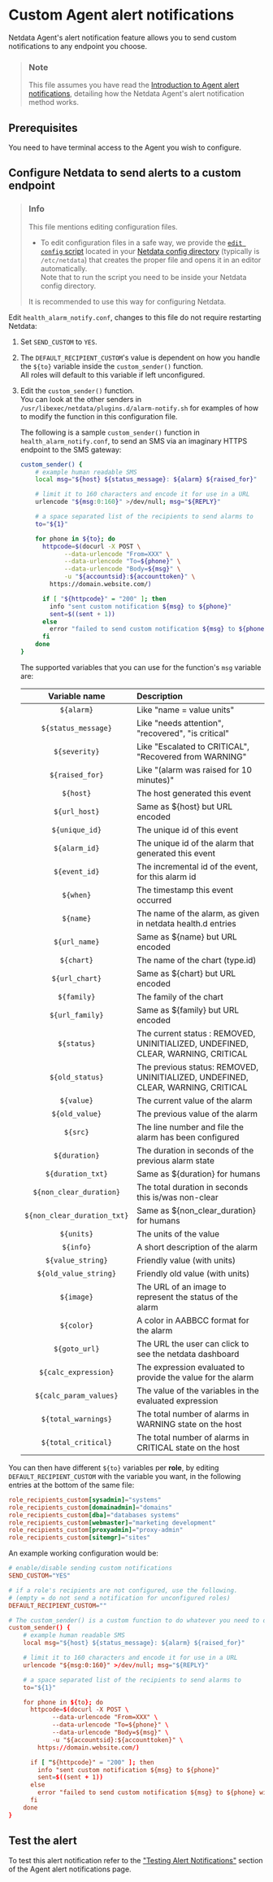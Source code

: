 # Custom Agent alert notifications

Netdata Agent's alert notification feature allows you to send custom notifications to any endpoint you choose.

> ### Note
>
> This file assumes you have read the [Introduction to Agent alert notifications](https://github.com/netdata/netdata/blob/master/health/notifications/README.md), detailing how the Netdata Agent's alert notification method works.

## Prerequisites

You need to have terminal access to the Agent you wish to configure.

## Configure Netdata to send alerts to a custom endpoint

> ### Info
>
> This file mentions editing configuration files.  
>
> - To edit configuration files in a safe way, we provide the [`edit config` script](https://github.com/netdata/netdata/blob/master/docs/configure/nodes.md#use-edit-config-to-edit-configuration-files) located in your [Netdata config directory](https://github.com/netdata/netdata/blob/master/docs/configure/nodes.md#the-netdata-config-directory) (typically is `/etc/netdata`) that creates the proper file and opens it in an editor automatically.  
> Note that to run the script you need to be inside your Netdata config directory.
>
> It is recommended to use this way for configuring Netdata.

Edit `health_alarm_notify.conf`, changes to this file do not require restarting Netdata:

1. Set `SEND_CUSTOM` to `YES`.
2. The `DEFAULT_RECIPIENT_CUSTOM`'s value is dependent on how you handle the `${to}` variable inside the `custom_sender()` function.  
   All roles will default to this variable if left unconfigured.
3. Edit the `custom_sender()` function.  
   You can look at the other senders in `/usr/libexec/netdata/plugins.d/alarm-notify.sh` for examples of how to modify the function in this configuration file.

    The following is a sample `custom_sender()` function in `health_alarm_notify.conf`, to send an SMS via an imaginary HTTPS endpoint to the SMS gateway:

    ```sh
    custom_sender() {
        # example human readable SMS
        local msg="${host} ${status_message}: ${alarm} ${raised_for}"

        # limit it to 160 characters and encode it for use in a URL
        urlencode "${msg:0:160}" >/dev/null; msg="${REPLY}"

        # a space separated list of the recipients to send alarms to
        to="${1}"

        for phone in ${to}; do
          httpcode=$(docurl -X POST \
                --data-urlencode "From=XXX" \
                --data-urlencode "To=${phone}" \
                --data-urlencode "Body=${msg}" \
                -u "${accountsid}:${accounttoken}" \
            https://domain.website.com/)

          if [ "${httpcode}" = "200" ]; then
            info "sent custom notification ${msg} to ${phone}"
            sent=$((sent + 1))
          else
            error "failed to send custom notification ${msg} to ${phone} with HTTP error code ${httpcode}."
          fi
        done
    }
    ```

    The supported variables that you can use for the function's `msg` variable are:

    | Variable name               | Description                                                                      |
    |:---------------------------:|:---------------------------------------------------------------------------------|
    | `${alarm}`                  | Like "name = value units"                                                        |
    | `${status_message}`         | Like "needs attention", "recovered", "is critical"                               |
    | `${severity}`               | Like "Escalated to CRITICAL", "Recovered from WARNING"                           |
    | `${raised_for}`             | Like "(alarm was raised for 10 minutes)"                                         |
    | `${host}`                   | The host generated this event                                                    |
    | `${url_host}`               | Same as ${host} but URL encoded                                                  |
    | `${unique_id}`              | The unique id of this event                                                      |
    | `${alarm_id}`               | The unique id of the alarm that generated this event                             |
    | `${event_id}`               | The incremental id of the event, for this alarm id                               |
    | `${when}`                   | The timestamp this event occurred                                                |
    | `${name}`                   | The name of the alarm, as given in netdata health.d entries                      |
    | `${url_name}`               | Same as ${name} but URL encoded                                                  |
    | `${chart}`                  | The name of the chart (type.id)                                                  |
    | `${url_chart}`              | Same as ${chart} but URL encoded                                                 |
    | `${family}`                 | The family of the chart                                                          |
    | `${url_family}`             | Same as ${family} but URL encoded                                                |
    | `${status}`                 | The current status : REMOVED, UNINITIALIZED, UNDEFINED, CLEAR, WARNING, CRITICAL |
    | `${old_status}`             | The previous status: REMOVED, UNINITIALIZED, UNDEFINED, CLEAR, WARNING, CRITICAL |
    | `${value}`                  | The current value of the alarm                                                   |
    | `${old_value}`              | The previous value of the alarm                                                  |
    | `${src}`                    | The line number and file the alarm has been configured                           |
    | `${duration}`               | The duration in seconds of the previous alarm state                              |
    | `${duration_txt}`           | Same as ${duration} for humans                                                   |
    | `${non_clear_duration}`     | The total duration in seconds this is/was non-clear                              |
    | `${non_clear_duration_txt}` | Same as ${non_clear_duration} for humans                                         |
    | `${units}`                  | The units of the value                                                           |
    | `${info}`                   | A short description of the alarm                                                 |
    | `${value_string}`           | Friendly value (with units)                                                      |
    | `${old_value_string}`       | Friendly old value (with units)                                                  |
    | `${image}`                  | The URL of an image to represent the status of the alarm                         |
    | `${color}`                  | A color in  AABBCC format for the alarm                                          |
    | `${goto_url}`               | The URL the user can click to see the netdata dashboard                          |
    | `${calc_expression}`        | The expression evaluated to provide the value for the alarm                      |
    | `${calc_param_values}`      | The value of the variables in the evaluated expression                           |
    | `${total_warnings}`         | The total number of alarms in WARNING state on the host                          |
    | `${total_critical}`         | The total number of alarms in CRITICAL state on the host                         |

You can then have different `${to}` variables per **role**, by editing `DEFAULT_RECIPIENT_CUSTOM` with the variable you want, in the following entries at the bottom of the same file:

```conf
role_recipients_custom[sysadmin]="systems"
role_recipients_custom[domainadmin]="domains"
role_recipients_custom[dba]="databases systems"
role_recipients_custom[webmaster]="marketing development"
role_recipients_custom[proxyadmin]="proxy-admin"
role_recipients_custom[sitemgr]="sites"
```

An example working configuration would be:

```conf
# enable/disable sending custom notifications
SEND_CUSTOM="YES"

# if a role's recipients are not configured, use the following.
# (empty = do not send a notification for unconfigured roles)
DEFAULT_RECIPIENT_CUSTOM=""

# The custom_sender() is a custom function to do whatever you need to do
custom_sender() {
    # example human readable SMS
    local msg="${host} ${status_message}: ${alarm} ${raised_for}"

    # limit it to 160 characters and encode it for use in a URL
    urlencode "${msg:0:160}" >/dev/null; msg="${REPLY}"

    # a space separated list of the recipients to send alarms to
    to="${1}"

    for phone in ${to}; do
      httpcode=$(docurl -X POST \
            --data-urlencode "From=XXX" \
            --data-urlencode "To=${phone}" \
            --data-urlencode "Body=${msg}" \
            -u "${accountsid}:${accounttoken}" \
        https://domain.website.com/)

      if [ "${httpcode}" = "200" ]; then
        info "sent custom notification ${msg} to ${phone}"
        sent=$((sent + 1))
      else
        error "failed to send custom notification ${msg} to ${phone} with HTTP error code ${httpcode}."
      fi
    done
}
```

## Test the alert

To test this alert notification refer to the ["Testing Alert Notifications"](https://github.com/netdata/netdata/blob/master/health/notifications/README.md#testing-alert-notifications) section of the Agent alert notifications page.
